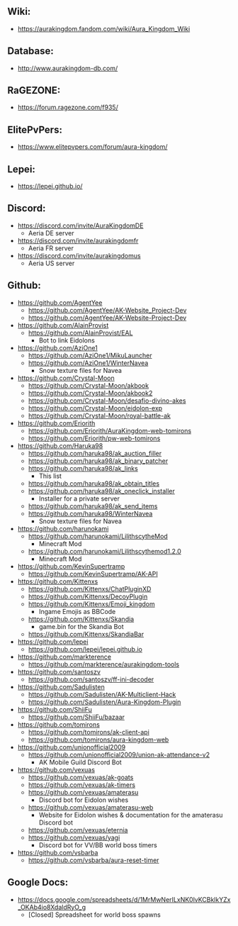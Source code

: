 ## Wiki:
* https://aurakingdom.fandom.com/wiki/Aura_Kingdom_Wiki

## Database:
* http://www.aurakingdom-db.com/

## RaGEZONE:
* https://forum.ragezone.com/f935/

## ElitePvPers:
* https://www.elitepvpers.com/forum/aura-kingdom/

## Lepei:
* https://lepei.github.io/

## Discord:
* https://discord.com/invite/AuraKingdomDE
	- Aeria DE server
* https://discord.com/invite/aurakingdomfr
	- Aeria FR server
* https://discord.com/invite/aurakingdomus
	- Aeria US server

## Github:
* https://github.com/AgentYee
	* https://github.com/AgentYee/AK-Website_Project-Dev
	* https://github.com/AgentYee/AK-Website-Project-Dev
* https://github.com/AlainProvist
	* https://github.com/AlainProvist/EAL
		- Bot to link Eidolons
* https://github.com/AziOne1
	* https://github.com/AziOne1/MikuLauncher
	* https://github.com/AziOne1/WinterNavea
		- Snow texture files for Navea
* https://github.com/Crystal-Moon
	* https://github.com/Crystal-Moon/akbook
	* https://github.com/Crystal-Moon/akbook2
	* https://github.com/Crystal-Moon/desafio-divino-akes
	* https://github.com/Crystal-Moon/eidolon-exp
	* https://github.com/Crystal-Moon/royal-battle-ak
* https://github.com/Eriorith
	* https://github.com/Eriorith/AuraKingdom-web-tomirons
	* https://github.com/Eriorith/pw-web-tomirons
* https://github.com/Haruka98
	* https://github.com/haruka98/ak_auction_filler
	* https://github.com/haruka98/ak_binary_patcher
	* https://github.com/haruka98/ak_links
		- This list
	* https://github.com/haruka98/ak_obtain_titles
	* https://github.com/haruka98/ak_oneclick_installer
		- Installer for a private server
	* https://github.com/haruka98/ak_send_items
	* https://github.com/haruka98/WinterNavea
		- Snow texture files for Navea
* https://github.com/harunokami
	* https://github.com/harunokami/LilithscytheMod
		- Minecraft Mod
	* https://github.com/harunokami/Lilithscythemod1.2.0
		- Minecraft Mod
* https://github.com/KevinSupertramp
	* https://github.com/KevinSupertramp/AK-API
* https://github.com/Kittenxs
	* https://github.com/Kittenxs/ChatPluginXD
	* https://github.com/Kittenxs/DecoyPlugin
	* https://github.com/Kittenxs/Emoji_kingdom
		- Ingame Emojis as BBCode
	* https://github.com/Kittenxs/Skandia
		- game.bin for the Skandia Bot
	* https://github.com/Kittenxs/SkandiaBar
* https://github.com/lepei
	* https://github.com/lepei/lepei.github.io
* https://github.com/markterence
	* https://github.com/markterence/aurakingdom-tools
* https://github.com/santoszv
	* https://github.com/santoszv/ff-ini-decoder
* https://github.com/Sadulisten
	* https://github.com/Sadulisten/AK-Multiclient-Hack
	* https://github.com/Sadulisten/Aura-Kingdom-Plugin
* https://github.com/ShiiFu
	* https://github.com/ShiiFu/bazaar
* https://github.com/tomirons
	* https://github.com/tomirons/ak-client-api
	* https://github.com/tomirons/aura-kingdom-web
* https://github.com/unionofficial2009
	* https://github.com/unionofficial2009/union-ak-attendance-v2
		- AK Mobile Guild Discord Bot
* https://github.com/vexuas
	* https://github.com/vexuas/ak-goats
	* https://github.com/vexuas/ak-timers
	* https://github.com/vexuas/amaterasu
		- Discord bot for Eidolon wishes
	* https://github.com/vexuas/amaterasu-web
		- Website for Eidolon wishes & documentation for the amaterasu Discord bot
	* https://github.com/vexuas/eternia
	* https://github.com/vexuas/yagi
		- Discord bot for VV/BB world boss timers
* https://github.com/vsbarba
	* https://github.com/vsbarba/aura-reset-timer
	
## Google Docs:
* https://docs.google.com/spreadsheets/d/1MrMwNerILxNK0lvKCBklkYZx_OKAb4io8XdaldRyO_g
	- [Closed] Spreadsheet for world boss spawns
